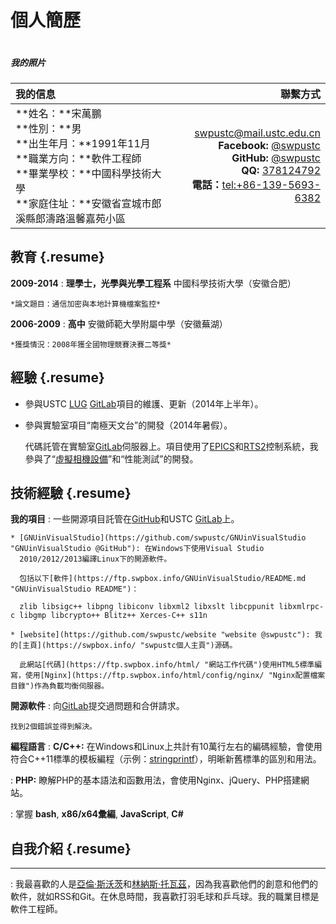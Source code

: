 個人簡歷
========

<div class="alignright-with-title alignright-image">
  <img src="//cdn.swpbox.info/images/photo.png?h=HASH:B:images/photo.png:E:HASH" alt="">
  <h5 class="title">我的照片</h5>
</div>

我的信息  |  聯繫方式
:-------- | --------:
**姓名：**宋萬鵬<br/>**性別：**男<br/>**出生年月：**1991年11月<br/>**職業方向：**軟件工程師<br/>**畢業學校：**中國科學技術大學<br/>**家庭住址：**安徽省宣城市郎溪縣郎濤路溫馨嘉苑小區 | <swpustc@mail.ustc.edu.cn><br/>**Facebook:** [@swpustc](https://www.facebook.com/swpustc "Facebook @swpustc")<br/>**GitHub:** [@swpustc](https://github.com/swpustc "GitHub @swpustc")<br/>**QQ:** [378124792](tencent://message/?uin=378124792&Site=resume.swpbox.info&Menu=yes "QQ @378124792")<br/>**電話：**<tel:+86-139-5693-6382>

教育 {.resume}
---------

**2009-2014**
:   **理學士，光學與光學工程系**
    中國科學技術大學（安徽合肥）

    *論文題目：通信加密與本地計算機檔案監控*

**2006-2009**
:   **高中**
    安徽師範大學附屬中學（安徽蕪湖）

    *獲獎情況：2008年獲全國物理競賽決賽二等獎*

經驗 {.resume}
----

* 參與USTC [LUG](https://lug.ustc.edu.cn/wiki/ "中國科學技術大學 Linux 用戶協會")
  [GitLab](https://lug.ustc.edu.cn/wiki/lug/services/gitlab "USTC GitLab")項目的維護、更新（2014年上半年）。

* 參與實驗室項目“南極天文台”的開發（2014年暑假）。

  代碼託管在實驗室[GitLab](http://210.45.78.50:8888/dashboard/projects "實驗室GitLab伺服器")伺服器上。項目使用了[EPICS](http://www.aps.anl.gov/epics/ "實驗物理和工業控制系統")和[RTS2](http://rts2.org/ "遠程望遠鏡系統")控制系統，我參與了“[虛擬相機設備](http://210.45.78.50:8888/swp/virtualcamera)”和“性能測試”的開發。

技術經驗 {.resume}
--------

**我的項目**
:   一些開源項目託管在[GitHub](https://github.com/swpustc "GitHub @swpustc")和USTC [GitLab](https://git.ustclug.org/u/swp "USTC GitLab @swp")上。

    * [GNUinVisualStudio](https://github.com/swpustc/GNUinVisualStudio "GNUinVisualStudio @GitHub"): 在Windows下使用Visual Studio
      2010/2012/2013編譯Linux下的開源軟件。

      包括以下[軟件](https://ftp.swpbox.info/GNUinVisualStudio/README.md "GNUinVisualStudio README")：

      zlib libsigc++ libpng libiconv libxml2 libxslt libcppunit libxmlrpc-c libgmp libcrypto++ Blitz++ Xerces-C++ s11n

    * [website](https://github.com/swpustc/website "website @swpustc"): 我的[主頁](https://swpbox.info/ "swpustc個人主頁")源碼。

      此網站[代碼](https://ftp.swpbox.info/html/ "網站工作代碼")使用HTML5標準編寫，使用[Nginx](https://ftp.swpbox.info/html/config/nginx/ "Nginx配置檔案目錄")作為負載均衡伺服器。

**開源軟件**
:   向[GitLab](https://github.com/gitlabhq/gitlabhq "GitHub @gitlabhq")提交過問題和合併請求。

    找到2個錯誤並得到解決。

**編程語言**
:   **C/C++:** 在Windows和Linux上共計有10萬行左右的編碼經驗，會使用符合C++11標準的模板編程（示例：[stringprintf](https://ftp.swpbox.info/GNUinVisualStudio/project/.dumpImageSize/include/stringprintf.h "C++11模板函數")），明晰新舊標準的區別和用法。

:   **PHP:** 瞭解PHP的基本語法和函數用法，會使用Nginx、jQuery、PHP搭建網站。

:   掌握 **bash**, **x86/x64彙編**, **JavaScript**, **C#**

[ref]: https://github.com/githubuser/superlongprojectname

自我介紹 {.resume}
--------

****
:   我最喜歡的人是[亞倫·斯沃茨](//zh.wikipedia.org/zh-tw/%E4%BA%9A%E4%BC%A6%C2%B7%E6%96%AF%E6%B2%83%E8%8C%A8 "亞倫·斯沃茨 - 維基百科")和[林納斯·托瓦茲](//zh.wikipedia.org/zh-tw/%E6%9E%97%E7%BA%B3%E6%96%AF%C2%B7%E6%89%98%E7%93%A6%E5%85%B9 "林納斯·托瓦茲 - 維基百科")，因為我喜歡他們的創意和他們的軟件，就如RSS和Git。在休息時間，我喜歡打羽毛球和乒乓球。我的職業目標是軟件工程師。
